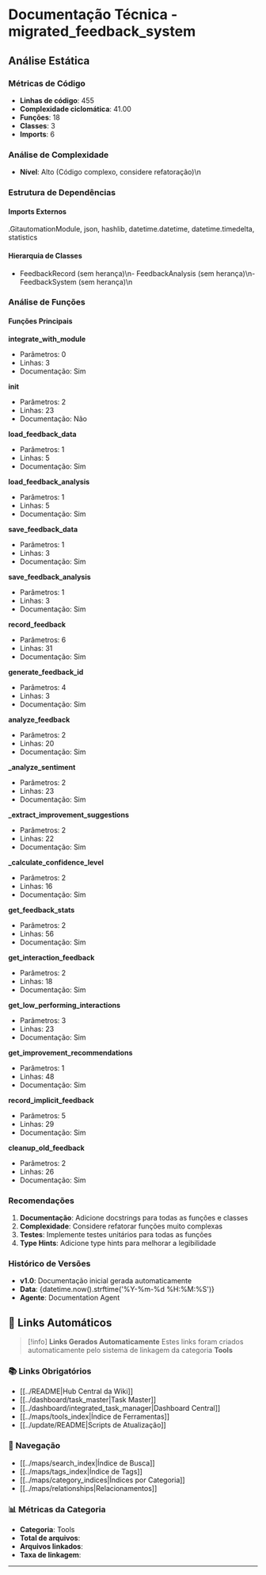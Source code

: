 # Documentação Técnica - migrated_feedback_system

## Análise Estática

### Métricas de Código
- **Linhas de código**: 455
- **Complexidade ciclomática**: 41.00
- **Funções**: 18
- **Classes**: 3
- **Imports**: 6

### Análise de Complexidade
- **Nível**: Alto (Código complexo, considere refatoração)\n
### Estrutura de Dependências

#### Imports Externos
.GitautomationModule, json, hashlib, datetime.datetime, datetime.timedelta, statistics

#### Hierarquia de Classes
- FeedbackRecord (sem herança)\n- FeedbackAnalysis (sem herança)\n- FeedbackSystem (sem herança)\n
### Análise de Funções

#### Funções Principais
**integrate_with_module**
- Parâmetros: 0
- Linhas: 3
- Documentação: Sim

**__init__**
- Parâmetros: 2
- Linhas: 23
- Documentação: Não

**load_feedback_data**
- Parâmetros: 1
- Linhas: 5
- Documentação: Sim

**load_feedback_analysis**
- Parâmetros: 1
- Linhas: 5
- Documentação: Sim

**save_feedback_data**
- Parâmetros: 1
- Linhas: 3
- Documentação: Sim

**save_feedback_analysis**
- Parâmetros: 1
- Linhas: 3
- Documentação: Sim

**record_feedback**
- Parâmetros: 6
- Linhas: 31
- Documentação: Sim

**generate_feedback_id**
- Parâmetros: 4
- Linhas: 3
- Documentação: Sim

**analyze_feedback**
- Parâmetros: 2
- Linhas: 20
- Documentação: Sim

**_analyze_sentiment**
- Parâmetros: 2
- Linhas: 23
- Documentação: Sim

**_extract_improvement_suggestions**
- Parâmetros: 2
- Linhas: 22
- Documentação: Sim

**_calculate_confidence_level**
- Parâmetros: 2
- Linhas: 16
- Documentação: Sim

**get_feedback_stats**
- Parâmetros: 2
- Linhas: 56
- Documentação: Sim

**get_interaction_feedback**
- Parâmetros: 2
- Linhas: 18
- Documentação: Sim

**get_low_performing_interactions**
- Parâmetros: 3
- Linhas: 23
- Documentação: Sim

**get_improvement_recommendations**
- Parâmetros: 1
- Linhas: 48
- Documentação: Sim

**record_implicit_feedback**
- Parâmetros: 5
- Linhas: 29
- Documentação: Sim

**cleanup_old_feedback**
- Parâmetros: 2
- Linhas: 26
- Documentação: Sim

### Recomendações

1. **Documentação**: Adicione docstrings para todas as funções e classes
2. **Complexidade**: Considere refatorar funções muito complexas
3. **Testes**: Implemente testes unitários para todas as funções
4. **Type Hints**: Adicione type hints para melhorar a legibilidade

### Histórico de Versões

- **v1.0**: Documentação inicial gerada automaticamente
- **Data**: {datetime.now().strftime('%Y-%m-%d %H:%M:%S')}
- **Agente**: Documentation Agent


## 🔗 **Links Automáticos**

> [!info] **Links Gerados Automaticamente**
> Estes links foram criados automaticamente pelo sistema de linkagem da categoria **Tools**

### **📚 Links Obrigatórios**
- [[../README|Hub Central da Wiki]]
- [[../dashboard/task_master|Task Master]]
- [[../dashboard/integrated_task_manager|Dashboard Central]]
- [[../maps/tools_index|Índice de Ferramentas]]
- [[../update/README|Scripts de Atualização]]

### **🧭 Navegação**
- [[../maps/search_index|Índice de Busca]]
- [[../maps/tags_index|Índice de Tags]]
- [[../maps/category_indices|Índices por Categoria]]
- [[../maps/relationships|Relacionamentos]]

### **📊 Métricas da Categoria**
- **Categoria**: Tools
- **Total de arquivos**: <!-- Contador automático -->
- **Arquivos linkados**: <!-- Contador automático -->
- **Taxa de linkagem**: <!-- Percentual automático -->

---

